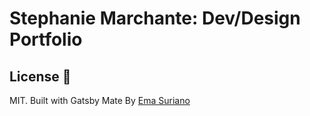 # Stephanie Marchante: Dev/Design Portfolio


## License 📝

MIT. Built with Gatsby Mate By [Ema Suriano](https://github.com/EmaSuriano)
